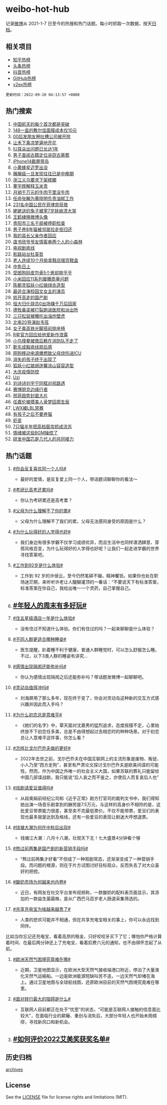 # weibo-hot-hub

记录[微博](https://www.weibo.com)从 2021-1-7 日至今的热搜和热门话题。每小时抓取一次数据，按天[归档](archives)。

## 相关项目

- [知乎热榜](https://github.com/lonnyzhang423/zhihu-hot-hub)
- [头条热榜](https://github.com/lonnyzhang423/toutiao-hot-hub)
- [抖音热榜](https://github.com/lonnyzhang423/douyin-hot-hub)
- [GitHub热榜](https://github.com/lonnyzhang423/github-hot-hub)
- [v2ex热榜](https://github.com/lonnyzhang423/v2ex-hot-hub)


`更新时间：2022-09-20 04:13:57 +0800`

## 热门搜索

1. [中国航天的每个首次都是突破](https://m.weibo.cn/search?containerid=100103type%3D1%26t%3D10%26q%3D%23%E4%B8%AD%E5%9B%BD%E8%88%AA%E5%A4%A9%E7%9A%84%E6%AF%8F%E4%B8%AA%E9%A6%96%E6%AC%A1%E9%83%BD%E6%98%AF%E7%AA%81%E7%A0%B4%23&stream_entry_id=51&isnewpage=1&extparam=seat%3D1%26dgr%3D0%26cate%3D10103%26filter_type%3Drealtimehot%26pos%3D0%26c_type%3D51%26display_time%3D1663618436%26pre_seqid%3D166361843600203009236&luicode=10000011&lfid=106003type%253D25%2526t%253D3%2526disable_hot%253D1%2526filter_type%253Drealtimehot)
1. [148一盒的敷尔佳面膜成本仅10元](https://m.weibo.cn/search?containerid=100103type%3D1%26t%3D10%26q%3D%23148%E4%B8%80%E7%9B%92%E7%9A%84%E6%95%B7%E5%B0%94%E4%BD%B3%E9%9D%A2%E8%86%9C%E6%88%90%E6%9C%AC%E4%BB%8510%E5%85%83%23&stream_entry_id=31&isnewpage=1&extparam=seat%3D1%26dgr%3D0%26cate%3D0%26flag%3D0%26band_rank%3D1%26filter_type%3Drealtimehot%26pos%3D0%26lcate%3D5001%26q%3D%2523148%25E4%25B8%2580%25E7%259B%2592%25E7%259A%2584%25E6%2595%25B7%25E5%25B0%2594%25E4%25BD%25B3%25E9%259D%25A2%25E8%2586%259C%25E6%2588%2590%25E6%259C%25AC%25E4%25BB%258510%25E5%2585%2583%2523%26c_type%3D31%26realpos%3D1%26display_time%3D1663618436%26pre_seqid%3D166361843600203009236&luicode=10000011&lfid=106003type%253D25%2526t%253D3%2526disable_hot%253D1%2526filter_type%253Drealtimehot)
1. [00后发朋友圈吐槽公司被开除](https://m.weibo.cn/search?containerid=100103type%3D1%26t%3D10%26q%3D%2300%E5%90%8E%E5%8F%91%E6%9C%8B%E5%8F%8B%E5%9C%88%E5%90%90%E6%A7%BD%E5%85%AC%E5%8F%B8%E8%A2%AB%E5%BC%80%E9%99%A4%23&stream_entry_id=31&isnewpage=1&extparam=seat%3D1%26dgr%3D0%26cate%3D0%26flag%3D0%26band_rank%3D2%26filter_type%3Drealtimehot%26pos%3D1%26lcate%3D5001%26q%3D%252300%25E5%2590%258E%25E5%258F%2591%25E6%259C%258B%25E5%258F%258B%25E5%259C%2588%25E5%2590%2590%25E6%25A7%25BD%25E5%2585%25AC%25E5%258F%25B8%25E8%25A2%25AB%25E5%25BC%2580%25E9%2599%25A4%2523%26c_type%3D31%26realpos%3D2%26display_time%3D1663618436%26pre_seqid%3D166361843600203009236&luicode=10000011&lfid=106003type%253D25%2526t%253D3%2526disable_hot%253D1%2526filter_type%253Drealtimehot)
1. [让禾下乘凉梦遍地开花](https://m.weibo.cn/search?containerid=100103type%3D1%26t%3D10%26q%3D%23%E8%AE%A9%E7%A6%BE%E4%B8%8B%E4%B9%98%E5%87%89%E6%A2%A6%E9%81%8D%E5%9C%B0%E5%BC%80%E8%8A%B1%23&stream_entry_id=31&isnewpage=1&extparam=seat%3D1%26dgr%3D0%26cate%3D0%26flag%3D0%26band_rank%3D3%26filter_type%3Drealtimehot%26pos%3D2%26lcate%3D5001%26q%3D%2523%25E8%25AE%25A9%25E7%25A6%25BE%25E4%25B8%258B%25E4%25B9%2598%25E5%2587%2589%25E6%25A2%25A6%25E9%2581%258D%25E5%259C%25B0%25E5%25BC%2580%25E8%258A%25B1%2523%26c_type%3D31%26realpos%3D3%26display_time%3D1663618436%26pre_seqid%3D166361843600203009236&luicode=10000011&lfid=106003type%253D25%2526t%253D3%2526disable_hot%253D1%2526filter_type%253Drealtimehot)
1. [IU耳朵出问题已长达1年](https://m.weibo.cn/search?containerid=100103type%3D1%26t%3D10%26q%3D%23IU%E8%80%B3%E6%9C%B5%E5%87%BA%E9%97%AE%E9%A2%98%E5%B7%B2%E9%95%BF%E8%BE%BE1%E5%B9%B4%23&stream_entry_id=31&isnewpage=1&extparam=seat%3D1%26dgr%3D0%26cate%3D0%26flag%3D2%26band_rank%3D4%26filter_type%3Drealtimehot%26pos%3D3%26lcate%3D5001%26q%3D%2523IU%25E8%2580%25B3%25E6%259C%25B5%25E5%2587%25BA%25E9%2597%25AE%25E9%25A2%2598%25E5%25B7%25B2%25E9%2595%25BF%25E8%25BE%25BE1%25E5%25B9%25B4%2523%26c_type%3D31%26realpos%3D4%26display_time%3D1663618436%26pre_seqid%3D166361843600203009236&luicode=10000011&lfid=106003type%253D25%2526t%253D3%2526disable_hot%253D1%2526filter_type%253Drealtimehot)
1. [男子查阅古籍定位盗窃古墓葬](https://m.weibo.cn/search?containerid=100103type%3D1%26t%3D10%26q%3D%23%E7%94%B7%E5%AD%90%E6%9F%A5%E9%98%85%E5%8F%A4%E7%B1%8D%E5%AE%9A%E4%BD%8D%E7%9B%97%E7%AA%83%E5%8F%A4%E5%A2%93%E8%91%AC%23&stream_entry_id=31&isnewpage=1&extparam=seat%3D1%26dgr%3D0%26cate%3D0%26flag%3D0%26band_rank%3D5%26filter_type%3Drealtimehot%26pos%3D4%26lcate%3D5001%26q%3D%2523%25E7%2594%25B7%25E5%25AD%2590%25E6%259F%25A5%25E9%2598%2585%25E5%258F%25A4%25E7%25B1%258D%25E5%25AE%259A%25E4%25BD%258D%25E7%259B%2597%25E7%25AA%2583%25E5%258F%25A4%25E5%25A2%2593%25E8%2591%25AC%2523%26c_type%3D31%26realpos%3D5%26display_time%3D1663618436%26pre_seqid%3D166361843600203009236&luicode=10000011&lfid=106003type%253D25%2526t%253D3%2526disable_hot%253D1%2526filter_type%253Drealtimehot)
1. [iPhone14截屏带岛](https://m.weibo.cn/search?containerid=100103type%3D1%26t%3D10%26q%3D%23iPhone14%E6%88%AA%E5%B1%8F%E5%B8%A6%E5%B2%9B%23&stream_entry_id=31&isnewpage=1&extparam=seat%3D1%26dgr%3D0%26cate%3D0%26flag%3D0%26band_rank%3D6%26filter_type%3Drealtimehot%26pos%3D5%26lcate%3D5001%26q%3D%2523iPhone14%25E6%2588%25AA%25E5%25B1%258F%25E5%25B8%25A6%25E5%25B2%259B%2523%26c_type%3D31%26realpos%3D6%26display_time%3D1663618436%26pre_seqid%3D166361843600203009236&luicode=10000011&lfid=106003type%253D25%2526t%253D3%2526disable_hot%253D1%2526filter_type%253Drealtimehot)
1. [小黄蜂星迈罗出没](https://m.weibo.cn/search?containerid=100103type%3D1%26t%3D10%26q%3D%23%E5%B0%8F%E9%BB%84%E8%9C%82%E6%98%9F%E8%BF%88%E7%BD%97%E5%87%BA%E6%B2%A1%23&stream_entry_id=31&isnewpage=1&extparam=seat%3D1%26dgr%3D0%26cate%3D0%26band_rank%3D7%26topic_ad%3D1%26pos%3D6%26lcate%3D5001%26adid%3D165253%26filter_type%3Drealtimehot%26q%3D%2523%25E5%25B0%258F%25E9%25BB%2584%25E8%259C%2582%25E6%2598%259F%25E8%25BF%2588%25E7%25BD%2597%25E5%2587%25BA%25E6%25B2%25A1%2523%26c_type%3D31%26display_time%3D1663618436%26pre_seqid%3D166361843600203009236&luicode=10000011&lfid=106003type%253D25%2526t%253D3%2526disable_hot%253D1%2526filter_type%253Drealtimehot)
1. [胰腺癌一旦发现往往已是中晚期](https://m.weibo.cn/search?containerid=100103type%3D1%26t%3D10%26q%3D%23%E8%83%B0%E8%85%BA%E7%99%8C%E4%B8%80%E6%97%A6%E5%8F%91%E7%8E%B0%E5%BE%80%E5%BE%80%E5%B7%B2%E6%98%AF%E4%B8%AD%E6%99%9A%E6%9C%9F%23&stream_entry_id=31&isnewpage=1&extparam=seat%3D1%26dgr%3D0%26cate%3D0%26flag%3D0%26band_rank%3D7%26filter_type%3Drealtimehot%26pos%3D7%26lcate%3D5001%26q%3D%2523%25E8%2583%25B0%25E8%2585%25BA%25E7%2599%258C%25E4%25B8%2580%25E6%2597%25A6%25E5%258F%2591%25E7%258E%25B0%25E5%25BE%2580%25E5%25BE%2580%25E5%25B7%25B2%25E6%2598%25AF%25E4%25B8%25AD%25E6%2599%259A%25E6%259C%259F%2523%26c_type%3D31%26realpos%3D7%26display_time%3D1663618436%26pre_seqid%3D166361843600203009236&luicode=10000011&lfid=106003type%253D25%2526t%253D3%2526disable_hot%253D1%2526filter_type%253Drealtimehot)
1. [浙江义乌要求下架槟榔](https://m.weibo.cn/search?containerid=100103type%3D1%26t%3D10%26q%3D%23%E6%B5%99%E6%B1%9F%E4%B9%89%E4%B9%8C%E8%A6%81%E6%B1%82%E4%B8%8B%E6%9E%B6%E6%A7%9F%E6%A6%94%23&stream_entry_id=31&isnewpage=1&extparam=seat%3D1%26dgr%3D0%26cate%3D0%26flag%3D0%26band_rank%3D8%26filter_type%3Drealtimehot%26pos%3D8%26lcate%3D5001%26q%3D%2523%25E6%25B5%2599%25E6%25B1%259F%25E4%25B9%2589%25E4%25B9%258C%25E8%25A6%2581%25E6%25B1%2582%25E4%25B8%258B%25E6%259E%25B6%25E6%25A7%259F%25E6%25A6%2594%2523%26c_type%3D31%26realpos%3D8%26display_time%3D1663618436%26pre_seqid%3D166361843600203009236&luicode=10000011&lfid=106003type%253D25%2526t%253D3%2526disable_hot%253D1%2526filter_type%253Drealtimehot)
1. [董宇辉解释玉米贵](https://m.weibo.cn/search?containerid=100103type%3D1%26t%3D10%26q%3D%E8%91%A3%E5%AE%87%E8%BE%89%E8%A7%A3%E9%87%8A%E7%8E%89%E7%B1%B3%E8%B4%B5&stream_entry_id=31&isnewpage=1&extparam=seat%3D1%26dgr%3D0%26cate%3D0%26flag%3D0%26band_rank%3D9%26filter_type%3Drealtimehot%26pos%3D9%26lcate%3D5001%26q%3D%25E8%2591%25A3%25E5%25AE%2587%25E8%25BE%2589%25E8%25A7%25A3%25E9%2587%258A%25E7%258E%2589%25E7%25B1%25B3%25E8%25B4%25B5%26c_type%3D31%26realpos%3D9%26display_time%3D1663618436%26pre_seqid%3D166361843600203009236&luicode=10000011&lfid=106003type%253D25%2526t%253D3%2526disable_hot%253D1%2526filter_type%253Drealtimehot)
1. [月销千万元的牛肉干里没牛肉](https://m.weibo.cn/search?containerid=100103type%3D1%26t%3D10%26q%3D%23%E6%9C%88%E9%94%80%E5%8D%83%E4%B8%87%E5%85%83%E7%9A%84%E7%89%9B%E8%82%89%E5%B9%B2%E9%87%8C%E6%B2%A1%E7%89%9B%E8%82%89%23&stream_entry_id=31&isnewpage=1&extparam=seat%3D1%26dgr%3D0%26cate%3D0%26flag%3D0%26band_rank%3D10%26filter_type%3Drealtimehot%26pos%3D10%26lcate%3D5001%26q%3D%2523%25E6%259C%2588%25E9%2594%2580%25E5%258D%2583%25E4%25B8%2587%25E5%2585%2583%25E7%259A%2584%25E7%2589%259B%25E8%2582%2589%25E5%25B9%25B2%25E9%2587%258C%25E6%25B2%25A1%25E7%2589%259B%25E8%2582%2589%2523%26c_type%3D31%26realpos%3D10%26display_time%3D1663618436%26pre_seqid%3D166361843600203009236&luicode=10000011&lfid=106003type%253D25%2526t%253D3%2526disable_hot%253D1%2526filter_type%253Drealtimehot)
1. [任命张翰为黄晓明负责油腻工作](https://m.weibo.cn/search?containerid=100103type%3D1%26t%3D10%26q%3D%E4%BB%BB%E5%91%BD%E5%BC%A0%E7%BF%B0%E4%B8%BA%E9%BB%84%E6%99%93%E6%98%8E%E8%B4%9F%E8%B4%A3%E6%B2%B9%E8%85%BB%E5%B7%A5%E4%BD%9C&stream_entry_id=31&isnewpage=1&extparam=seat%3D1%26dgr%3D0%26cate%3D0%26flag%3D0%26band_rank%3D11%26filter_type%3Drealtimehot%26pos%3D11%26lcate%3D5001%26q%3D%25E4%25BB%25BB%25E5%2591%25BD%25E5%25BC%25A0%25E7%25BF%25B0%25E4%25B8%25BA%25E9%25BB%2584%25E6%2599%2593%25E6%2598%258E%25E8%25B4%259F%25E8%25B4%25A3%25E6%25B2%25B9%25E8%2585%25BB%25E5%25B7%25A5%25E4%25BD%259C%26c_type%3D31%26realpos%3D11%26display_time%3D1663618436%26pre_seqid%3D166361843600203009236&luicode=10000011&lfid=106003type%253D25%2526t%253D3%2526disable_hot%253D1%2526filter_type%253Drealtimehot)
1. [231名中国公民在菲律宾获救](https://m.weibo.cn/search?containerid=100103type%3D1%26t%3D10%26q%3D%23231%E5%90%8D%E4%B8%AD%E5%9B%BD%E5%85%AC%E6%B0%91%E5%9C%A8%E8%8F%B2%E5%BE%8B%E5%AE%BE%E8%8E%B7%E6%95%91%23&stream_entry_id=31&isnewpage=1&extparam=seat%3D1%26dgr%3D0%26cate%3D0%26flag%3D1%26band_rank%3D12%26filter_type%3Drealtimehot%26pos%3D12%26lcate%3D5001%26q%3D%2523231%25E5%2590%258D%25E4%25B8%25AD%25E5%259B%25BD%25E5%2585%25AC%25E6%25B0%2591%25E5%259C%25A8%25E8%258F%25B2%25E5%25BE%258B%25E5%25AE%25BE%25E8%258E%25B7%25E6%2595%2591%2523%26c_type%3D31%26realpos%3D12%26display_time%3D1663618436%26pre_seqid%3D166361843600203009236&luicode=10000011&lfid=106003type%253D25%2526t%253D3%2526disable_hot%253D1%2526filter_type%253Drealtimehot)
1. [姥姥送的兔子被宰7岁娃崩溃大哭](https://m.weibo.cn/search?containerid=100103type%3D1%26t%3D10%26q%3D%23%E5%A7%A5%E5%A7%A5%E9%80%81%E7%9A%84%E5%85%94%E5%AD%90%E8%A2%AB%E5%AE%B07%E5%B2%81%E5%A8%83%E5%B4%A9%E6%BA%83%E5%A4%A7%E5%93%AD%23&stream_entry_id=31&isnewpage=1&extparam=seat%3D1%26dgr%3D0%26cate%3D0%26flag%3D0%26band_rank%3D13%26filter_type%3Drealtimehot%26pos%3D13%26lcate%3D5001%26q%3D%2523%25E5%25A7%25A5%25E5%25A7%25A5%25E9%2580%2581%25E7%259A%2584%25E5%2585%2594%25E5%25AD%2590%25E8%25A2%25AB%25E5%25AE%25B07%25E5%25B2%2581%25E5%25A8%2583%25E5%25B4%25A9%25E6%25BA%2583%25E5%25A4%25A7%25E5%2593%25AD%2523%26c_type%3D31%26realpos%3D13%26display_time%3D1663618436%26pre_seqid%3D166361843600203009236&luicode=10000011&lfid=106003type%253D25%2526t%253D3%2526disable_hot%253D1%2526filter_type%253Drealtimehot)
1. [王鹤棣换微博头像](https://m.weibo.cn/search?containerid=100103type%3D1%26t%3D10%26q%3D%23%E7%8E%8B%E9%B9%A4%E6%A3%A3%E6%8D%A2%E5%BE%AE%E5%8D%9A%E5%A4%B4%E5%83%8F%23&stream_entry_id=31&isnewpage=1&extparam=seat%3D1%26dgr%3D0%26cate%3D0%26flag%3D0%26band_rank%3D14%26filter_type%3Drealtimehot%26pos%3D14%26lcate%3D5001%26q%3D%2523%25E7%258E%258B%25E9%25B9%25A4%25E6%25A3%25A3%25E6%258D%25A2%25E5%25BE%25AE%25E5%258D%259A%25E5%25A4%25B4%25E5%2583%258F%2523%26c_type%3D31%26realpos%3D14%26display_time%3D1663618436%26pre_seqid%3D166361843600203009236&luicode=10000011&lfid=106003type%253D25%2526t%253D3%2526disable_hot%253D1%2526filter_type%253Drealtimehot)
1. [贵阳市三名干部被停职检查](https://m.weibo.cn/search?containerid=100103type%3D1%26t%3D10%26q%3D%E8%B4%B5%E9%98%B3%E5%B8%82%E4%B8%89%E5%90%8D%E5%B9%B2%E9%83%A8%E8%A2%AB%E5%81%9C%E8%81%8C%E6%A3%80%E6%9F%A5&stream_entry_id=31&isnewpage=1&extparam=seat%3D1%26dgr%3D0%26cate%3D0%26flag%3D0%26band_rank%3D15%26filter_type%3Drealtimehot%26pos%3D15%26lcate%3D5001%26q%3D%25E8%25B4%25B5%25E9%2598%25B3%25E5%25B8%2582%25E4%25B8%2589%25E5%2590%258D%25E5%25B9%25B2%25E9%2583%25A8%25E8%25A2%25AB%25E5%2581%259C%25E8%2581%258C%25E6%25A3%2580%25E6%259F%25A5%26c_type%3D31%26realpos%3D15%26display_time%3D1663618436%26pre_seqid%3D166361843600203009236&luicode=10000011&lfid=106003type%253D25%2526t%253D3%2526disable_hot%253D1%2526filter_type%253Drealtimehot)
1. [男子养8年猫被邻居捡走拒归还](https://m.weibo.cn/search?containerid=100103type%3D1%26t%3D10%26q%3D%23%E7%94%B7%E5%AD%90%E5%85%BB8%E5%B9%B4%E7%8C%AB%E8%A2%AB%E9%82%BB%E5%B1%85%E6%8D%A1%E8%B5%B0%E6%8B%92%E5%BD%92%E8%BF%98%23&stream_entry_id=31&isnewpage=1&extparam=seat%3D1%26dgr%3D0%26cate%3D0%26flag%3D0%26band_rank%3D16%26filter_type%3Drealtimehot%26pos%3D16%26lcate%3D5001%26q%3D%2523%25E7%2594%25B7%25E5%25AD%2590%25E5%2585%25BB8%25E5%25B9%25B4%25E7%258C%25AB%25E8%25A2%25AB%25E9%2582%25BB%25E5%25B1%2585%25E6%258D%25A1%25E8%25B5%25B0%25E6%258B%2592%25E5%25BD%2592%25E8%25BF%2598%2523%26c_type%3D31%26realpos%3D16%26display_time%3D1663618436%26pre_seqid%3D166361843600203009236&luicode=10000011&lfid=106003type%253D25%2526t%253D3%2526disable_hot%253D1%2526filter_type%253Drealtimehot)
1. [我的县长父亲作者回应](https://m.weibo.cn/search?containerid=100103type%3D1%26t%3D10%26q%3D%23%E6%88%91%E7%9A%84%E5%8E%BF%E9%95%BF%E7%88%B6%E4%BA%B2%E4%BD%9C%E8%80%85%E5%9B%9E%E5%BA%94%23&stream_entry_id=31&isnewpage=1&extparam=seat%3D1%26dgr%3D0%26cate%3D0%26flag%3D0%26band_rank%3D17%26filter_type%3Drealtimehot%26pos%3D17%26lcate%3D5001%26q%3D%2523%25E6%2588%2591%25E7%259A%2584%25E5%258E%25BF%25E9%2595%25BF%25E7%2588%25B6%25E4%25BA%25B2%25E4%25BD%259C%25E8%2580%2585%25E5%259B%259E%25E5%25BA%2594%2523%26c_type%3D31%26realpos%3D17%26display_time%3D1663618436%26pre_seqid%3D166361843600203009236&luicode=10000011&lfid=106003type%253D25%2526t%253D3%2526disable_hot%253D1%2526filter_type%253Drealtimehot)
1. [虞书欣爷爷友情客串两个人的小森林](https://m.weibo.cn/search?containerid=100103type%3D1%26t%3D10%26q%3D%23%E8%99%9E%E4%B9%A6%E6%AC%A3%E7%88%B7%E7%88%B7%E5%8F%8B%E6%83%85%E5%AE%A2%E4%B8%B2%E4%B8%A4%E4%B8%AA%E4%BA%BA%E7%9A%84%E5%B0%8F%E6%A3%AE%E6%9E%97%23&stream_entry_id=31&isnewpage=1&extparam=seat%3D1%26dgr%3D0%26cate%3D0%26flag%3D0%26band_rank%3D18%26filter_type%3Drealtimehot%26pos%3D18%26lcate%3D5001%26q%3D%2523%25E8%2599%259E%25E4%25B9%25A6%25E6%25AC%25A3%25E7%2588%25B7%25E7%2588%25B7%25E5%258F%258B%25E6%2583%2585%25E5%25AE%25A2%25E4%25B8%25B2%25E4%25B8%25A4%25E4%25B8%25AA%25E4%25BA%25BA%25E7%259A%2584%25E5%25B0%258F%25E6%25A3%25AE%25E6%259E%2597%2523%26c_type%3D31%26realpos%3D18%26display_time%3D1663618436%26pre_seqid%3D166361843600203009236&luicode=10000011&lfid=106003type%253D25%2526t%253D3%2526disable_hot%253D1%2526filter_type%253Drealtimehot)
1. [电视剧底线](https://m.weibo.cn/search?containerid=100103type%3D1%26t%3D10%26q%3D%E7%94%B5%E8%A7%86%E5%89%A7%E5%BA%95%E7%BA%BF&stream_entry_id=31&isnewpage=1&extparam=seat%3D1%26dgr%3D0%26cate%3D0%26flag%3D0%26band_rank%3D19%26filter_type%3Drealtimehot%26pos%3D19%26lcate%3D5001%26q%3D%25E7%2594%25B5%25E8%25A7%2586%25E5%2589%25A7%25E5%25BA%2595%25E7%25BA%25BF%26c_type%3D31%26realpos%3D19%26display_time%3D1663618436%26pre_seqid%3D166361843600203009236&luicode=10000011&lfid=106003type%253D25%2526t%253D3%2526disable_hot%253D1%2526filter_type%253Drealtimehot)
1. [影路站台杜英哲](https://m.weibo.cn/search?containerid=100103type%3D1%26t%3D10%26q%3D%23%E5%BD%B1%E8%B7%AF%E7%AB%99%E5%8F%B0%E6%9D%9C%E8%8B%B1%E5%93%B2%23&stream_entry_id=31&isnewpage=1&extparam=seat%3D1%26dgr%3D0%26cate%3D0%26flag%3D1%26band_rank%3D20%26filter_type%3Drealtimehot%26pos%3D20%26lcate%3D5001%26q%3D%2523%25E5%25BD%25B1%25E8%25B7%25AF%25E7%25AB%2599%25E5%258F%25B0%25E6%259D%259C%25E8%258B%25B1%25E5%2593%25B2%2523%26c_type%3D31%26realpos%3D20%26display_time%3D1663618436%26pre_seqid%3D166361843600203009236&luicode=10000011&lfid=106003type%253D25%2526t%253D3%2526disable_hot%253D1%2526filter_type%253Drealtimehot)
1. [老人连续10个月偷拿鞋店摆货鞋盒](https://m.weibo.cn/search?containerid=100103type%3D1%26t%3D10%26q%3D%23%E8%80%81%E4%BA%BA%E8%BF%9E%E7%BB%AD10%E4%B8%AA%E6%9C%88%E5%81%B7%E6%8B%BF%E9%9E%8B%E5%BA%97%E6%91%86%E8%B4%A7%E9%9E%8B%E7%9B%92%23&stream_entry_id=31&isnewpage=1&extparam=seat%3D1%26dgr%3D0%26cate%3D0%26flag%3D0%26band_rank%3D21%26filter_type%3Drealtimehot%26pos%3D21%26lcate%3D5001%26q%3D%2523%25E8%2580%2581%25E4%25BA%25BA%25E8%25BF%259E%25E7%25BB%25AD10%25E4%25B8%25AA%25E6%259C%2588%25E5%2581%25B7%25E6%258B%25BF%25E9%259E%258B%25E5%25BA%2597%25E6%2591%2586%25E8%25B4%25A7%25E9%259E%258B%25E7%259B%2592%2523%26c_type%3D31%26realpos%3D21%26display_time%3D1663618436%26pre_seqid%3D166361843600203009236&luicode=10000011&lfid=106003type%253D25%2526t%253D3%2526disable_hot%253D1%2526filter_type%253Drealtimehot)
1. [中免日上](https://m.weibo.cn/search?containerid=100103type%3D1%26t%3D10%26q%3D%E4%B8%AD%E5%85%8D%E6%97%A5%E4%B8%8A&stream_entry_id=31&isnewpage=1&extparam=seat%3D1%26dgr%3D0%26cate%3D0%26flag%3D0%26band_rank%3D22%26filter_type%3Drealtimehot%26pos%3D22%26lcate%3D5001%26q%3D%25E4%25B8%25AD%25E5%2585%258D%25E6%2597%25A5%25E4%25B8%258A%26c_type%3D31%26realpos%3D22%26display_time%3D1663618436%26pre_seqid%3D166361843600203009236&luicode=10000011&lfid=106003type%253D25%2526t%253D3%2526disable_hot%253D1%2526filter_type%253Drealtimehot)
1. [受困狗妈皮包骨5个崽却胖乎乎](https://m.weibo.cn/search?containerid=100103type%3D1%26t%3D10%26q%3D%23%E5%8F%97%E5%9B%B0%E7%8B%97%E5%A6%88%E7%9A%AE%E5%8C%85%E9%AA%A85%E4%B8%AA%E5%B4%BD%E5%8D%B4%E8%83%96%E4%B9%8E%E4%B9%8E%23&stream_entry_id=31&isnewpage=1&extparam=seat%3D1%26dgr%3D0%26cate%3D0%26flag%3D0%26band_rank%3D23%26filter_type%3Drealtimehot%26pos%3D23%26lcate%3D5001%26q%3D%2523%25E5%258F%2597%25E5%259B%25B0%25E7%258B%2597%25E5%25A6%2588%25E7%259A%25AE%25E5%258C%2585%25E9%25AA%25A85%25E4%25B8%25AA%25E5%25B4%25BD%25E5%258D%25B4%25E8%2583%2596%25E4%25B9%258E%25E4%25B9%258E%2523%26c_type%3D31%26realpos%3D23%26display_time%3D1663618436%26pre_seqid%3D166361843600203009236&luicode=10000011&lfid=106003type%253D25%2526t%253D3%2526disable_hot%253D1%2526filter_type%253Drealtimehot)
1. [小米回应11系列屡曝质量问题](https://m.weibo.cn/search?containerid=100103type%3D1%26t%3D10%26q%3D%23%E5%B0%8F%E7%B1%B3%E5%9B%9E%E5%BA%9411%E7%B3%BB%E5%88%97%E5%B1%A1%E6%9B%9D%E8%B4%A8%E9%87%8F%E9%97%AE%E9%A2%98%23&stream_entry_id=31&isnewpage=1&extparam=seat%3D1%26dgr%3D0%26cate%3D0%26flag%3D0%26band_rank%3D24%26filter_type%3Drealtimehot%26pos%3D24%26lcate%3D5001%26q%3D%2523%25E5%25B0%258F%25E7%25B1%25B3%25E5%259B%259E%25E5%25BA%259411%25E7%25B3%25BB%25E5%2588%2597%25E5%25B1%25A1%25E6%259B%259D%25E8%25B4%25A8%25E9%2587%258F%25E9%2597%25AE%25E9%25A2%2598%2523%26c_type%3D31%26realpos%3D24%26display_time%3D1663618436%26pre_seqid%3D166361843600203009236&luicode=10000011&lfid=106003type%253D25%2526t%253D3%2526disable_hot%253D1%2526filter_type%253Drealtimehot)
1. [陈都灵狐妖小红娘绿衣造型](https://m.weibo.cn/search?containerid=100103type%3D1%26t%3D10%26q%3D%23%E9%99%88%E9%83%BD%E7%81%B5%E7%8B%90%E5%A6%96%E5%B0%8F%E7%BA%A2%E5%A8%98%E7%BB%BF%E8%A1%A3%E9%80%A0%E5%9E%8B%23&stream_entry_id=31&isnewpage=1&extparam=seat%3D1%26dgr%3D0%26cate%3D0%26flag%3D0%26band_rank%3D25%26filter_type%3Drealtimehot%26pos%3D25%26lcate%3D5001%26q%3D%2523%25E9%2599%2588%25E9%2583%25BD%25E7%2581%25B5%25E7%258B%2590%25E5%25A6%2596%25E5%25B0%258F%25E7%25BA%25A2%25E5%25A8%2598%25E7%25BB%25BF%25E8%25A1%25A3%25E9%2580%25A0%25E5%259E%258B%2523%26c_type%3D31%26realpos%3D25%26display_time%3D1663618436%26pre_seqid%3D166361843600203009236&luicode=10000011&lfid=106003type%253D25%2526t%253D3%2526disable_hot%253D1%2526filter_type%253Drealtimehot)
1. [最适合演校园文女主的演员](https://m.weibo.cn/search?containerid=100103type%3D1%26t%3D10%26q%3D%23%E6%9C%80%E9%80%82%E5%90%88%E6%BC%94%E6%A0%A1%E5%9B%AD%E6%96%87%E5%A5%B3%E4%B8%BB%E7%9A%84%E6%BC%94%E5%91%98%23&stream_entry_id=31&isnewpage=1&extparam=seat%3D1%26dgr%3D0%26cate%3D0%26flag%3D0%26band_rank%3D26%26filter_type%3Drealtimehot%26pos%3D26%26lcate%3D5001%26q%3D%2523%25E6%259C%2580%25E9%2580%2582%25E5%2590%2588%25E6%25BC%2594%25E6%25A0%25A1%25E5%259B%25AD%25E6%2596%2587%25E5%25A5%25B3%25E4%25B8%25BB%25E7%259A%2584%25E6%25BC%2594%25E5%2591%2598%2523%26c_type%3D31%26realpos%3D26%26display_time%3D1663618436%26pre_seqid%3D166361843600203009236&luicode=10000011&lfid=106003type%253D25%2526t%253D3%2526disable_hot%253D1%2526filter_type%253Drealtimehot)
1. [低开高走的国产剧](https://m.weibo.cn/search?containerid=100103type%3D1%26t%3D10%26q%3D%23%E4%BD%8E%E5%BC%80%E9%AB%98%E8%B5%B0%E7%9A%84%E5%9B%BD%E4%BA%A7%E5%89%A7%23&stream_entry_id=31&isnewpage=1&extparam=seat%3D1%26dgr%3D0%26cate%3D0%26flag%3D0%26band_rank%3D27%26filter_type%3Drealtimehot%26pos%3D27%26lcate%3D5001%26q%3D%2523%25E4%25BD%258E%25E5%25BC%2580%25E9%25AB%2598%25E8%25B5%25B0%25E7%259A%2584%25E5%259B%25BD%25E4%25BA%25A7%25E5%2589%25A7%2523%26c_type%3D31%26realpos%3D27%26display_time%3D1663618436%26pre_seqid%3D166361843600203009236&luicode=10000011&lfid=106003type%253D25%2526t%253D3%2526disable_hot%253D1%2526filter_type%253Drealtimehot)
1. [恒大归化球员0出场赚千万后回家](https://m.weibo.cn/search?containerid=100103type%3D1%26t%3D10%26q%3D%23%E6%81%92%E5%A4%A7%E5%BD%92%E5%8C%96%E7%90%83%E5%91%980%E5%87%BA%E5%9C%BA%E8%B5%9A%E5%8D%83%E4%B8%87%E5%90%8E%E5%9B%9E%E5%AE%B6%23&stream_entry_id=31&isnewpage=1&extparam=seat%3D1%26dgr%3D0%26cate%3D0%26flag%3D0%26band_rank%3D28%26filter_type%3Drealtimehot%26pos%3D28%26lcate%3D5001%26q%3D%2523%25E6%2581%2592%25E5%25A4%25A7%25E5%25BD%2592%25E5%258C%2596%25E7%2590%2583%25E5%2591%25980%25E5%2587%25BA%25E5%259C%25BA%25E8%25B5%259A%25E5%258D%2583%25E4%25B8%2587%25E5%2590%258E%25E5%259B%259E%25E5%25AE%25B6%2523%26c_type%3D31%26realpos%3D28%26display_time%3D1663618436%26pre_seqid%3D166361843600203009236&luicode=10000011&lfid=106003type%253D25%2526t%253D3%2526disable_hot%253D1%2526filter_type%253Drealtimehot)
1. [德牧鼻梁被打裂跑进医院和派出所](https://m.weibo.cn/search?containerid=100103type%3D1%26t%3D10%26q%3D%23%E5%BE%B7%E7%89%A7%E9%BC%BB%E6%A2%81%E8%A2%AB%E6%89%93%E8%A3%82%E8%B7%91%E8%BF%9B%E5%8C%BB%E9%99%A2%E5%92%8C%E6%B4%BE%E5%87%BA%E6%89%80%23&stream_entry_id=31&isnewpage=1&extparam=seat%3D1%26dgr%3D0%26cate%3D0%26flag%3D0%26band_rank%3D29%26filter_type%3Drealtimehot%26pos%3D29%26lcate%3D5001%26q%3D%2523%25E5%25BE%25B7%25E7%2589%25A7%25E9%25BC%25BB%25E6%25A2%2581%25E8%25A2%25AB%25E6%2589%2593%25E8%25A3%2582%25E8%25B7%2591%25E8%25BF%259B%25E5%258C%25BB%25E9%2599%25A2%25E5%2592%258C%25E6%25B4%25BE%25E5%2587%25BA%25E6%2589%2580%2523%26c_type%3D31%26realpos%3D29%26display_time%3D1663618436%26pre_seqid%3D166361843600203009236&luicode=10000011&lfid=106003type%253D25%2526t%253D3%2526disable_hot%253D1%2526filter_type%253Drealtimehot)
1. [三只松鼠被曝吃出油炸壁虎](https://m.weibo.cn/search?containerid=100103type%3D1%26t%3D10%26q%3D%23%E4%B8%89%E5%8F%AA%E6%9D%BE%E9%BC%A0%E8%A2%AB%E6%9B%9D%E5%90%83%E5%87%BA%E6%B2%B9%E7%82%B8%E5%A3%81%E8%99%8E%23&stream_entry_id=31&isnewpage=1&extparam=seat%3D1%26dgr%3D0%26cate%3D0%26flag%3D0%26band_rank%3D30%26filter_type%3Drealtimehot%26pos%3D30%26lcate%3D5001%26q%3D%2523%25E4%25B8%2589%25E5%258F%25AA%25E6%259D%25BE%25E9%25BC%25A0%25E8%25A2%25AB%25E6%259B%259D%25E5%2590%2583%25E5%2587%25BA%25E6%25B2%25B9%25E7%2582%25B8%25E5%25A3%2581%25E8%2599%258E%2523%26c_type%3D31%26realpos%3D30%26display_time%3D1663618436%26pre_seqid%3D166361843600203009236&luicode=10000011&lfid=106003type%253D25%2526t%253D3%2526disable_hot%253D1%2526filter_type%253Drealtimehot)
1. [北电20导演赵韦弦](https://m.weibo.cn/search?containerid=100103type%3D1%26t%3D10%26q%3D%E5%8C%97%E7%94%B520%E5%AF%BC%E6%BC%94%E8%B5%B5%E9%9F%A6%E5%BC%A6&stream_entry_id=31&isnewpage=1&extparam=seat%3D1%26dgr%3D0%26cate%3D0%26flag%3D0%26band_rank%3D31%26filter_type%3Drealtimehot%26pos%3D31%26lcate%3D5001%26q%3D%25E5%258C%2597%25E7%2594%25B520%25E5%25AF%25BC%25E6%25BC%2594%25E8%25B5%25B5%25E9%259F%25A6%25E5%25BC%25A6%26c_type%3D31%26realpos%3D31%26display_time%3D1663618436%26pre_seqid%3D166361843600203009236&luicode=10000011&lfid=106003type%253D25%2526t%253D3%2526disable_hot%253D1%2526filter_type%253Drealtimehot)
1. [女子乘高铁光脚搭前排座椅](https://m.weibo.cn/search?containerid=100103type%3D1%26t%3D10%26q%3D%23%E5%A5%B3%E5%AD%90%E4%B9%98%E9%AB%98%E9%93%81%E5%85%89%E8%84%9A%E6%90%AD%E5%89%8D%E6%8E%92%E5%BA%A7%E6%A4%85%23&stream_entry_id=31&isnewpage=1&extparam=seat%3D1%26dgr%3D0%26cate%3D0%26flag%3D0%26band_rank%3D32%26filter_type%3Drealtimehot%26pos%3D32%26lcate%3D5001%26q%3D%2523%25E5%25A5%25B3%25E5%25AD%2590%25E4%25B9%2598%25E9%25AB%2598%25E9%2593%2581%25E5%2585%2589%25E8%2584%259A%25E6%2590%25AD%25E5%2589%258D%25E6%258E%2592%25E5%25BA%25A7%25E6%25A4%2585%2523%26c_type%3D31%26realpos%3D32%26display_time%3D1663618436%26pre_seqid%3D166361843600203009236&luicode=10000011&lfid=106003type%253D25%2526t%253D3%2526disable_hot%253D1%2526filter_type%253Drealtimehot)
1. [R星官方回应给他爱新作泄露](https://m.weibo.cn/search?containerid=100103type%3D1%26t%3D10%26q%3D%23R%E6%98%9F%E5%AE%98%E6%96%B9%E5%9B%9E%E5%BA%94%E7%BB%99%E4%BB%96%E7%88%B1%E6%96%B0%E4%BD%9C%E6%B3%84%E9%9C%B2%23&stream_entry_id=31&isnewpage=1&extparam=seat%3D1%26dgr%3D0%26cate%3D0%26flag%3D0%26band_rank%3D33%26filter_type%3Drealtimehot%26pos%3D33%26lcate%3D5001%26q%3D%2523R%25E6%2598%259F%25E5%25AE%2598%25E6%2596%25B9%25E5%259B%259E%25E5%25BA%2594%25E7%25BB%2599%25E4%25BB%2596%25E7%2588%25B1%25E6%2596%25B0%25E4%25BD%259C%25E6%25B3%2584%25E9%259C%25B2%2523%26c_type%3D31%26realpos%3D33%26display_time%3D1663618436%26pre_seqid%3D166361843600203009236&luicode=10000011&lfid=106003type%253D25%2526t%253D3%2526disable_hot%253D1%2526filter_type%253Drealtimehot)
1. [小鸟撞晕被救后赖在消防队不走了](https://m.weibo.cn/search?containerid=100103type%3D1%26t%3D10%26q%3D%23%E5%B0%8F%E9%B8%9F%E6%92%9E%E6%99%95%E8%A2%AB%E6%95%91%E5%90%8E%E8%B5%96%E5%9C%A8%E6%B6%88%E9%98%B2%E9%98%9F%E4%B8%8D%E8%B5%B0%E4%BA%86%23&stream_entry_id=31&isnewpage=1&extparam=seat%3D1%26dgr%3D0%26cate%3D0%26flag%3D0%26band_rank%3D34%26filter_type%3Drealtimehot%26pos%3D34%26lcate%3D5001%26q%3D%2523%25E5%25B0%258F%25E9%25B8%259F%25E6%2592%259E%25E6%2599%2595%25E8%25A2%25AB%25E6%2595%2591%25E5%2590%258E%25E8%25B5%2596%25E5%259C%25A8%25E6%25B6%2588%25E9%2598%25B2%25E9%2598%259F%25E4%25B8%258D%25E8%25B5%25B0%25E4%25BA%2586%2523%26c_type%3D31%26realpos%3D34%26display_time%3D1663618436%26pre_seqid%3D166361843600203009236&luicode=10000011&lfid=106003type%253D25%2526t%253D3%2526disable_hot%253D1%2526filter_type%253Drealtimehot)
1. [靳东成毅底线观后感](https://m.weibo.cn/search?containerid=100103type%3D1%26t%3D10%26q%3D%23%E9%9D%B3%E4%B8%9C%E6%88%90%E6%AF%85%E5%BA%95%E7%BA%BF%E8%A7%82%E5%90%8E%E6%84%9F%23&stream_entry_id=31&isnewpage=1&extparam=seat%3D1%26dgr%3D0%26cate%3D0%26flag%3D0%26band_rank%3D35%26filter_type%3Drealtimehot%26pos%3D35%26lcate%3D5001%26q%3D%2523%25E9%259D%25B3%25E4%25B8%259C%25E6%2588%2590%25E6%25AF%2585%25E5%25BA%2595%25E7%25BA%25BF%25E8%25A7%2582%25E5%2590%258E%25E6%2584%259F%2523%26c_type%3D31%26realpos%3D35%26display_time%3D1663618436%26pre_seqid%3D166361843600203009236&luicode=10000011&lfid=106003type%253D25%2526t%253D3%2526disable_hot%253D1%2526filter_type%253Drealtimehot)
1. [网购移动电源爆燃致父母烧伤进ICU](https://m.weibo.cn/search?containerid=100103type%3D1%26t%3D10%26q%3D%23%E7%BD%91%E8%B4%AD%E7%A7%BB%E5%8A%A8%E7%94%B5%E6%BA%90%E7%88%86%E7%87%83%E8%87%B4%E7%88%B6%E6%AF%8D%E7%83%A7%E4%BC%A4%E8%BF%9BICU%23&stream_entry_id=31&isnewpage=1&extparam=seat%3D1%26dgr%3D0%26cate%3D0%26flag%3D0%26band_rank%3D36%26filter_type%3Drealtimehot%26pos%3D36%26lcate%3D5001%26q%3D%2523%25E7%25BD%2591%25E8%25B4%25AD%25E7%25A7%25BB%25E5%258A%25A8%25E7%2594%25B5%25E6%25BA%2590%25E7%2588%2586%25E7%2587%2583%25E8%2587%25B4%25E7%2588%25B6%25E6%25AF%258D%25E7%2583%25A7%25E4%25BC%25A4%25E8%25BF%259BICU%2523%26c_type%3D31%26realpos%3D36%26display_time%3D1663618436%26pre_seqid%3D166361843600203009236&luicode=10000011&lfid=106003type%253D25%2526t%253D3%2526disable_hot%253D1%2526filter_type%253Drealtimehot)
1. [消失的孩子终于出现了](https://m.weibo.cn/search?containerid=100103type%3D1%26t%3D10%26q%3D%23%E6%B6%88%E5%A4%B1%E7%9A%84%E5%AD%A9%E5%AD%90%E7%BB%88%E4%BA%8E%E5%87%BA%E7%8E%B0%E4%BA%86%23&stream_entry_id=31&isnewpage=1&extparam=seat%3D1%26dgr%3D0%26cate%3D0%26flag%3D0%26band_rank%3D37%26filter_type%3Drealtimehot%26pos%3D37%26lcate%3D5001%26q%3D%2523%25E6%25B6%2588%25E5%25A4%25B1%25E7%259A%2584%25E5%25AD%25A9%25E5%25AD%2590%25E7%25BB%2588%25E4%25BA%258E%25E5%2587%25BA%25E7%258E%25B0%25E4%25BA%2586%2523%26c_type%3D31%26realpos%3D37%26display_time%3D1663618436%26pre_seqid%3D166361843600203009236&luicode=10000011&lfid=106003type%253D25%2526t%253D3%2526disable_hot%253D1%2526filter_type%253Drealtimehot)
1. [狐妖小红娘胡连馨涂山容容造型](https://m.weibo.cn/search?containerid=100103type%3D1%26t%3D10%26q%3D%23%E7%8B%90%E5%A6%96%E5%B0%8F%E7%BA%A2%E5%A8%98%E8%83%A1%E8%BF%9E%E9%A6%A8%E6%B6%82%E5%B1%B1%E5%AE%B9%E5%AE%B9%E9%80%A0%E5%9E%8B%23&stream_entry_id=31&isnewpage=1&extparam=seat%3D1%26dgr%3D0%26cate%3D0%26flag%3D0%26band_rank%3D38%26filter_type%3Drealtimehot%26pos%3D38%26lcate%3D5001%26q%3D%2523%25E7%258B%2590%25E5%25A6%2596%25E5%25B0%258F%25E7%25BA%25A2%25E5%25A8%2598%25E8%2583%25A1%25E8%25BF%259E%25E9%25A6%25A8%25E6%25B6%2582%25E5%25B1%25B1%25E5%25AE%25B9%25E5%25AE%25B9%25E9%2580%25A0%25E5%259E%258B%2523%26c_type%3D31%26realpos%3D38%26display_time%3D1663618436%26pre_seqid%3D166361843600203009236&luicode=10000011&lfid=106003type%253D25%2526t%253D3%2526disable_hot%253D1%2526filter_type%253Drealtimehot)
1. [大庆疫情防控](https://m.weibo.cn/search?containerid=100103type%3D1%26t%3D10%26q%3D%E5%A4%A7%E5%BA%86%E7%96%AB%E6%83%85%E9%98%B2%E6%8E%A7&stream_entry_id=31&isnewpage=1&extparam=seat%3D1%26dgr%3D0%26cate%3D0%26flag%3D0%26band_rank%3D39%26filter_type%3Drealtimehot%26pos%3D39%26lcate%3D5001%26q%3D%25E5%25A4%25A7%25E5%25BA%2586%25E7%2596%25AB%25E6%2583%2585%25E9%2598%25B2%25E6%258E%25A7%26c_type%3D31%26realpos%3D39%26display_time%3D1663618436%26pre_seqid%3D166361843600203009236&luicode=10000011&lfid=106003type%253D25%2526t%253D3%2526disable_hot%253D1%2526filter_type%253Drealtimehot)
1. [Uzi](https://m.weibo.cn/search?containerid=100103type%3D1%26t%3D10%26q%3DUzi&stream_entry_id=31&isnewpage=1&extparam=seat%3D1%26dgr%3D0%26cate%3D0%26flag%3D0%26band_rank%3D40%26filter_type%3Drealtimehot%26pos%3D40%26lcate%3D5001%26q%3DUzi%26c_type%3D31%26realpos%3D40%26display_time%3D1663618436%26pre_seqid%3D166361843600203009236&luicode=10000011&lfid=106003type%253D25%2526t%253D3%2526disable_hot%253D1%2526filter_type%253Drealtimehot)
1. [刘诗诗刘宇宁同框对视路透](https://m.weibo.cn/search?containerid=100103type%3D1%26t%3D10%26q%3D%23%E5%88%98%E8%AF%97%E8%AF%97%E5%88%98%E5%AE%87%E5%AE%81%E5%90%8C%E6%A1%86%E5%AF%B9%E8%A7%86%E8%B7%AF%E9%80%8F%23&stream_entry_id=31&isnewpage=1&extparam=seat%3D1%26dgr%3D0%26cate%3D0%26flag%3D0%26band_rank%3D41%26filter_type%3Drealtimehot%26pos%3D41%26lcate%3D5001%26q%3D%2523%25E5%2588%2598%25E8%25AF%2597%25E8%25AF%2597%25E5%2588%2598%25E5%25AE%2587%25E5%25AE%2581%25E5%2590%258C%25E6%25A1%2586%25E5%25AF%25B9%25E8%25A7%2586%25E8%25B7%25AF%25E9%2580%258F%2523%26c_type%3D31%26realpos%3D41%26display_time%3D1663618436%26pre_seqid%3D166361843600203009236&luicode=10000011&lfid=106003type%253D25%2526t%253D3%2526disable_hot%253D1%2526filter_type%253Drealtimehot)
1. [赛博朋克边缘行者](https://m.weibo.cn/search?containerid=100103type%3D1%26t%3D10%26q%3D%23%E8%B5%9B%E5%8D%9A%E6%9C%8B%E5%85%8B%E8%BE%B9%E7%BC%98%E8%A1%8C%E8%80%85%23&stream_entry_id=31&isnewpage=1&extparam=seat%3D1%26dgr%3D0%26cate%3D0%26flag%3D0%26band_rank%3D42%26filter_type%3Drealtimehot%26pos%3D42%26lcate%3D5001%26q%3D%2523%25E8%25B5%259B%25E5%258D%259A%25E6%259C%258B%25E5%2585%258B%25E8%25BE%25B9%25E7%25BC%2598%25E8%25A1%258C%25E8%2580%2585%2523%26c_type%3D31%26realpos%3D42%26display_time%3D1663618436%26pre_seqid%3D166361843600203009236&luicode=10000011&lfid=106003type%253D25%2526t%253D3%2526disable_hot%253D1%2526filter_type%253Drealtimehot)
1. [邢菲趋势封面大片](https://m.weibo.cn/search?containerid=100103type%3D1%26t%3D10%26q%3D%23%E9%82%A2%E8%8F%B2%E8%B6%8B%E5%8A%BF%E5%B0%81%E9%9D%A2%E5%A4%A7%E7%89%87%23&stream_entry_id=31&isnewpage=1&extparam=seat%3D1%26dgr%3D0%26cate%3D0%26flag%3D0%26band_rank%3D43%26filter_type%3Drealtimehot%26pos%3D43%26lcate%3D5001%26q%3D%2523%25E9%2582%25A2%25E8%258F%25B2%25E8%25B6%258B%25E5%258A%25BF%25E5%25B0%2581%25E9%259D%25A2%25E5%25A4%25A7%25E7%2589%2587%2523%26c_type%3D31%26realpos%3D43%26display_time%3D1663618436%26pre_seqid%3D166361843600203009236&luicode=10000011&lfid=106003type%253D25%2526t%253D3%2526disable_hot%253D1%2526filter_type%253Drealtimehot)
1. [任嘉伦被摸美人骨梦回周生辰](https://m.weibo.cn/search?containerid=100103type%3D1%26t%3D10%26q%3D%23%E4%BB%BB%E5%98%89%E4%BC%A6%E8%A2%AB%E6%91%B8%E7%BE%8E%E4%BA%BA%E9%AA%A8%E6%A2%A6%E5%9B%9E%E5%91%A8%E7%94%9F%E8%BE%B0%23&stream_entry_id=31&isnewpage=1&extparam=seat%3D1%26dgr%3D0%26cate%3D0%26flag%3D0%26band_rank%3D44%26filter_type%3Drealtimehot%26pos%3D44%26lcate%3D5001%26q%3D%2523%25E4%25BB%25BB%25E5%2598%2589%25E4%25BC%25A6%25E8%25A2%25AB%25E6%2591%25B8%25E7%25BE%258E%25E4%25BA%25BA%25E9%25AA%25A8%25E6%25A2%25A6%25E5%259B%259E%25E5%2591%25A8%25E7%2594%259F%25E8%25BE%25B0%2523%26c_type%3D31%26realpos%3D44%26display_time%3D1663618436%26pre_seqid%3D166361843600203009236&luicode=10000011&lfid=106003type%253D25%2526t%253D3%2526disable_hot%253D1%2526filter_type%253Drealtimehot)
1. [LWX被LBL禁赛](https://m.weibo.cn/search?containerid=100103type%3D1%26t%3D10%26q%3D%23LWX%E8%A2%ABLBL%E7%A6%81%E8%B5%9B%23&stream_entry_id=31&isnewpage=1&extparam=seat%3D1%26dgr%3D0%26cate%3D0%26flag%3D0%26band_rank%3D45%26filter_type%3Drealtimehot%26pos%3D45%26lcate%3D5001%26q%3D%2523LWX%25E8%25A2%25ABLBL%25E7%25A6%2581%25E8%25B5%259B%2523%26c_type%3D31%26realpos%3D45%26display_time%3D1663618436%26pre_seqid%3D166361843600203009236&luicode=10000011&lfid=106003type%253D25%2526t%253D3%2526disable_hot%253D1%2526filter_type%253Drealtimehot)
1. [有孩子之后不要养猫](https://m.weibo.cn/search?containerid=100103type%3D1%26t%3D10%26q%3D%23%E6%9C%89%E5%AD%A9%E5%AD%90%E4%B9%8B%E5%90%8E%E4%B8%8D%E8%A6%81%E5%85%BB%E7%8C%AB%23&stream_entry_id=31&isnewpage=1&extparam=seat%3D1%26dgr%3D0%26cate%3D0%26flag%3D0%26band_rank%3D46%26filter_type%3Drealtimehot%26pos%3D46%26lcate%3D5001%26q%3D%2523%25E6%259C%2589%25E5%25AD%25A9%25E5%25AD%2590%25E4%25B9%258B%25E5%2590%258E%25E4%25B8%258D%25E8%25A6%2581%25E5%2585%25BB%25E7%258C%25AB%2523%26c_type%3D31%26realpos%3D46%26display_time%3D1663618436%26pre_seqid%3D166361843600203009236&luicode=10000011&lfid=106003type%253D25%2526t%253D3%2526disable_hot%253D1%2526filter_type%253Drealtimehot)
1. [虾皮](https://m.weibo.cn/search?containerid=100103type%3D1%26t%3D10%26q%3D%23%E8%99%BE%E7%9A%AE%23&stream_entry_id=31&isnewpage=1&extparam=seat%3D1%26dgr%3D0%26cate%3D0%26flag%3D0%26band_rank%3D47%26filter_type%3Drealtimehot%26pos%3D47%26lcate%3D5001%26q%3D%2523%25E8%2599%25BE%25E7%259A%25AE%2523%26c_type%3D31%26realpos%3D47%26display_time%3D1663618436%26pre_seqid%3D166361843600203009236&luicode=10000011&lfid=106003type%253D25%2526t%253D3%2526disable_hot%253D1%2526filter_type%253Drealtimehot)
1. [7只猫半年把高档窗帘抓成流苏](https://m.weibo.cn/search?containerid=100103type%3D1%26t%3D10%26q%3D%237%E5%8F%AA%E7%8C%AB%E5%8D%8A%E5%B9%B4%E6%8A%8A%E9%AB%98%E6%A1%A3%E7%AA%97%E5%B8%98%E6%8A%93%E6%88%90%E6%B5%81%E8%8B%8F%23&stream_entry_id=31&isnewpage=1&extparam=seat%3D1%26dgr%3D0%26cate%3D0%26flag%3D0%26band_rank%3D48%26filter_type%3Drealtimehot%26pos%3D48%26lcate%3D5001%26q%3D%25237%25E5%258F%25AA%25E7%258C%25AB%25E5%258D%258A%25E5%25B9%25B4%25E6%258A%258A%25E9%25AB%2598%25E6%25A1%25A3%25E7%25AA%2597%25E5%25B8%2598%25E6%258A%2593%25E6%2588%2590%25E6%25B5%2581%25E8%258B%258F%2523%26c_type%3D31%26realpos%3D48%26display_time%3D1663618436%26pre_seqid%3D166361843600203009236&luicode=10000011&lfid=106003type%253D25%2526t%253D3%2526disable_hot%253D1%2526filter_type%253Drealtimehot)
1. [情绪被这些BGM操控了](https://m.weibo.cn/search?containerid=100103type%3D1%26t%3D10%26q%3D%23%E6%83%85%E7%BB%AA%E8%A2%AB%E8%BF%99%E4%BA%9BBGM%E6%93%8D%E6%8E%A7%E4%BA%86%23&stream_entry_id=31&isnewpage=1&extparam=seat%3D1%26dgr%3D0%26cate%3D0%26flag%3D1%26band_rank%3D49%26filter_type%3Drealtimehot%26pos%3D49%26lcate%3D5001%26q%3D%2523%25E6%2583%2585%25E7%25BB%25AA%25E8%25A2%25AB%25E8%25BF%2599%25E4%25BA%259BBGM%25E6%2593%258D%25E6%258E%25A7%25E4%25BA%2586%2523%26c_type%3D31%26realpos%3D49%26display_time%3D1663618436%26pre_seqid%3D166361843600203009236&luicode=10000011&lfid=106003type%253D25%2526t%253D3%2526disable_hot%253D1%2526filter_type%253Drealtimehot)
1. [研发中国芯是几代人的共同接力](https://m.weibo.cn/search?containerid=100103type%3D1%26t%3D10%26q%3D%23%E7%A0%94%E5%8F%91%E4%B8%AD%E5%9B%BD%E8%8A%AF%E6%98%AF%E5%87%A0%E4%BB%A3%E4%BA%BA%E7%9A%84%E5%85%B1%E5%90%8C%E6%8E%A5%E5%8A%9B%23&stream_entry_id=31&isnewpage=1&extparam=seat%3D1%26dgr%3D0%26cate%3D0%26flag%3D1%26band_rank%3D50%26filter_type%3Drealtimehot%26pos%3D50%26lcate%3D5001%26q%3D%2523%25E7%25A0%2594%25E5%258F%2591%25E4%25B8%25AD%25E5%259B%25BD%25E8%258A%25AF%25E6%2598%25AF%25E5%2587%25A0%25E4%25BB%25A3%25E4%25BA%25BA%25E7%259A%2584%25E5%2585%25B1%25E5%2590%258C%25E6%258E%25A5%25E5%258A%259B%2523%26c_type%3D31%26realpos%3D50%26display_time%3D1663618436%26pre_seqid%3D166361843600203009236&luicode=10000011&lfid=106003type%253D25%2526t%253D3%2526disable_hot%253D1%2526filter_type%253Drealtimehot)

## 热门话题

1. [#你会反复喜欢同一个人吗#](https://m.weibo.cn/search?containerid=231522type%3D1%26t%3D10%26q%3D%23%E4%BD%A0%E4%BC%9A%E5%8F%8D%E5%A4%8D%E5%96%9C%E6%AC%A2%E5%90%8C%E4%B8%80%E4%B8%AA%E4%BA%BA%E5%90%97%23&stream_entry_id=128&isnewpage=1&extparam=seat%3D1%26dgr%3D0%26cate%3D5004%26unitid%3Dm1663618253%26pos%3D1-0-0%26c_type%3D128%26lcate%3D5004%26display_time%3D1663618437%26pre_seqid%3D1663618437051017573302&luicode=10000011&lfid=231648_-_4)
    - 最好的爱情，是反复爱上同一个人，带话题词聊聊你的看法～

1. [#考研比高考还累吗#](https://m.weibo.cn/search?containerid=231522type%3D1%26t%3D10%26q%3D%23%E8%80%83%E7%A0%94%E6%AF%94%E9%AB%98%E8%80%83%E8%BF%98%E7%B4%AF%E5%90%97%23&stream_entry_id=128&isnewpage=1&extparam=seat%3D1%26dgr%3D0%26cate%3D5004%26unitid%3Dm1663618239%26pos%3D1-0-1%26c_type%3D128%26lcate%3D5004%26display_time%3D1663618437%26pre_seqid%3D1663618437051017573302&luicode=10000011&lfid=231648_-_4)
    - 你认为考研累还是高考累？

1. [#父母为什么理解不了你的累#](https://m.weibo.cn/search?containerid=231522type%3D1%26t%3D10%26q%3D%23%E7%88%B6%E6%AF%8D%E4%B8%BA%E4%BB%80%E4%B9%88%E7%90%86%E8%A7%A3%E4%B8%8D%E4%BA%86%E4%BD%A0%E7%9A%84%E7%B4%AF%23&stream_entry_id=128&isnewpage=1&extparam=seat%3D1%26dgr%3D0%26cate%3D5004%26unitid%3Dm1663618218%26pos%3D1-0-2%26c_type%3D128%26lcate%3D5004%26display_time%3D1663618437%26pre_seqid%3D1663618437051017573302&luicode=10000011&lfid=231648_-_4)
    - 父母为什么理解不了我们的累，父母无法感同身受的原因是什么？

1. [#为什么玩得好的人学得也好#](https://m.weibo.cn/search?containerid=231522type%3D1%26t%3D10%26q%3D%23%E4%B8%BA%E4%BB%80%E4%B9%88%E7%8E%A9%E5%BE%97%E5%A5%BD%E7%9A%84%E4%BA%BA%E5%AD%A6%E5%BE%97%E4%B9%9F%E5%A5%BD%23&stream_entry_id=128&isnewpage=1&extparam=seat%3D1%26dgr%3D0%26cate%3D5004%26unitid%3Dm1663618231%26pos%3D1-0-3%26c_type%3D128%26lcate%3D5004%26display_time%3D1663618437%26pre_seqid%3D1663618437051017573302&luicode=10000011&lfid=231648_-_4)
    - 我们身边有很多学霸不仅学习成绩优异，而且生活中也同样潇洒肆意、穿搭风格百变，为什么玩得好的人学得也好呢？让我们一起走进学霸的世界寻找答案吧。

1. [#工作到92岁是什么体验#](https://m.weibo.cn/search?containerid=231522type%3D1%26t%3D10%26q%3D%23%E5%B7%A5%E4%BD%9C%E5%88%B092%E5%B2%81%E6%98%AF%E4%BB%80%E4%B9%88%E4%BD%93%E9%AA%8C%23&stream_entry_id=128&isnewpage=1&extparam=seat%3D1%26dgr%3D0%26cate%3D5004%26unitid%3Dm1663618235%26pos%3D1-0-4%26c_type%3D128%26lcate%3D5004%26display_time%3D1663618437%26pre_seqid%3D1663618437051017573302&luicode=10000011&lfid=231648_-_4)
    - 工作到 92 岁的许倬云，至今仍然笔耕不辍，精神矍铄。如果你也处在职场迷茫期，来听听许老让人醍醐灌顶的一番话：“不要说天下有标准答案，标准答案在你自己，我给出唯一一个灵药，自己掌握自己。

1. [#年轻人的周末有多好玩#](https://m.weibo.cn/search?containerid=231522type%3D1%26t%3D10%26q%3D%23%E5%B9%B4%E8%BD%BB%E4%BA%BA%E7%9A%84%E5%91%A8%E6%9C%AB%E6%9C%89%E5%A4%9A%E5%A5%BD%E7%8E%A9%23&stream_entry_id=128&isnewpage=1&extparam=seat%3D1%26dgr%3D0%26cate%3D5004%26unitid%3Dm1663618240%26pos%3D1-0-5%26c_type%3D128%26lcate%3D5004%26display_time%3D1663618437%26pre_seqid%3D1663618437051017573302&luicode=10000011&lfid=231648_-_4)
    - 

1. [#住五星级酒店一年是什么体验#](https://m.weibo.cn/search?containerid=231522type%3D1%26t%3D10%26q%3D%23%E4%BD%8F%E4%BA%94%E6%98%9F%E7%BA%A7%E9%85%92%E5%BA%97%E4%B8%80%E5%B9%B4%E6%98%AF%E4%BB%80%E4%B9%88%E4%BD%93%E9%AA%8C%23&stream_entry_id=128&isnewpage=1&extparam=seat%3D1%26dgr%3D0%26cate%3D5004%26unitid%3Dm1663618252%26pos%3D1-0-6%26c_type%3D128%26lcate%3D5004%26display_time%3D1663618437%26pre_seqid%3D1663618437051017573302&luicode=10000011&lfid=231648_-_4)
    - 没有住过不知道什么体验。你们有住过的吗？一起来聊聊是什么体验？

1. [#不同人群更适合哪种睡姿#](https://m.weibo.cn/search?containerid=231522type%3D1%26t%3D10%26q%3D%23%E4%B8%8D%E5%90%8C%E4%BA%BA%E7%BE%A4%E6%9B%B4%E9%80%82%E5%90%88%E5%93%AA%E7%A7%8D%E7%9D%A1%E5%A7%BF%23&stream_entry_id=128&isnewpage=1&extparam=seat%3D1%26dgr%3D0%26cate%3D5004%26unitid%3D1663477252057%26pos%3D1-0-7%26c_type%3D128%26lcate%3D5004%26display_time%3D1663618437%26pre_seqid%3D1663618437051017573302&luicode=10000011&lfid=231648_-_4)
    - 医生提醒，趴着睡不利于健康，普通人群睡觉时，可以怎么舒服怎么睡。不过，以下3类人群的睡姿有讲究...

1. [#感情出现隔阂还能弥补吗#](https://m.weibo.cn/search?containerid=231522type%3D1%26t%3D10%26q%3D%23%E6%84%9F%E6%83%85%E5%87%BA%E7%8E%B0%E9%9A%94%E9%98%82%E8%BF%98%E8%83%BD%E5%BC%A5%E8%A1%A5%E5%90%97%23&stream_entry_id=128&isnewpage=1&extparam=seat%3D1%26dgr%3D0%26cate%3D5004%26unitid%3Dm1663618205%26pos%3D1-0-8%26c_type%3D128%26lcate%3D5004%26display_time%3D1663618437%26pre_seqid%3D1663618437051017573302&luicode=10000011&lfid=231648_-_4)
    - 你认为感情出现隔阂之后还能弥补吗？带话题发微博一起聊聊吧。

1. [#灵动岛值得冲吗#](https://m.weibo.cn/search?containerid=231522type%3D1%26t%3D10%26q%3D%23%E7%81%B5%E5%8A%A8%E5%B2%9B%E5%80%BC%E5%BE%97%E5%86%B2%E5%90%97%23&stream_entry_id=128&isnewpage=1&extparam=seat%3D1%26dgr%3D0%26cate%3D5004%26unitid%3Dm1663618228%26pos%3D1-0-9%26c_type%3D128%26lcate%3D5004%26display_time%3D1663618437%26pre_seqid%3D1663618437051017573302&luicode=10000011&lfid=231648_-_4)
    - 刘海屏用了那么多年，现在终于变了，你会对灵动岛这种新的交互方式感兴趣并因此而入手吗？

1. [#为什么初恋总是意难平#](https://m.weibo.cn/search?containerid=231522type%3D1%26t%3D10%26q%3D%23%E4%B8%BA%E4%BB%80%E4%B9%88%E5%88%9D%E6%81%8B%E6%80%BB%E6%98%AF%E6%84%8F%E9%9A%BE%E5%B9%B3%23&stream_entry_id=128&isnewpage=1&extparam=seat%3D1%26dgr%3D0%26cate%3D5004%26unitid%3Dm1663618222%26pos%3D1-0-10%26c_type%3D128%26lcate%3D5004%26display_time%3D1663618437%26pre_seqid%3D1663618437051017573302&luicode=10000011&lfid=231648_-_4)
    - 《她们的名字》中，覃天面对沈嘉男的猛烈追求，态度摇摆不定，心里始终放不下初恋任多美，总是不由得想起过去相恋时的种种场景。对于初恋总让人意难平这件事，你怎么看？

1. [#怎样比戈尔巴乔夫做的更好#](https://m.weibo.cn/search?containerid=231522type%3D1%26t%3D10%26q%3D%23%E6%80%8E%E6%A0%B7%E6%AF%94%E6%88%88%E5%B0%94%E5%B7%B4%E4%B9%94%E5%A4%AB%E5%81%9A%E7%9A%84%E6%9B%B4%E5%A5%BD%23&stream_entry_id=128&isnewpage=1&extparam=seat%3D1%26dgr%3D0%26cate%3D5004%26unitid%3Dm1663618207%26pos%3D1-0-11%26c_type%3D128%26lcate%3D5004%26display_time%3D1663618437%26pre_seqid%3D1663618437051017573302&luicode=10000011&lfid=231648_-_4)
    - 2022年去世之前，戈尔巴乔夫在中国互联网上的主流形象是废物、叛徒、小人乃至“西方走狗”，甚至有严肃论文探讨戈尔巴乔夫是欧美间谍的可能性。然而，作为中国之外唯一的社会主义大国，如果苏联的葬礼只能留给中国几部谍战剧，我只能说“后人哀之而不鉴之，亦使后人而复哀后人也”

1. [#戏剧请爱豆值得吗#](https://m.weibo.cn/search?containerid=231522type%3D1%26t%3D10%26q%3D%23%E6%88%8F%E5%89%A7%E8%AF%B7%E7%88%B1%E8%B1%86%E5%80%BC%E5%BE%97%E5%90%97%23&stream_entry_id=128&isnewpage=1&extparam=seat%3D1%26dgr%3D0%26cate%3D5004%26unitid%3Dm1663618212%26pos%3D1-0-12%26c_type%3D128%26lcate%3D5004%26display_time%3D1663618437%26pre_seqid%3D1663618437051017573302&luicode=10000011&lfid=231648_-_4)
    - 从段奥娟前经纪公司和《近乎正常》剧方打官司的裁判文书中，我们得知她出演一场音乐剧拿到的酬劳是7.5万元，与这样的高身价不相符的是，这批爱豆带票能力很差，甚至卖不完最低票价。不仅不能带票，爱豆们的表现也最多就是达到及格线，还有一些爱豆的表现让剧迷大呼想退票。

1. [#钱塘大潮为何在中秋后出现#](https://m.weibo.cn/search?containerid=231522type%3D1%26t%3D10%26q%3D%23%E9%92%B1%E5%A1%98%E5%A4%A7%E6%BD%AE%E4%B8%BA%E4%BD%95%E5%9C%A8%E4%B8%AD%E7%A7%8B%E5%90%8E%E5%87%BA%E7%8E%B0%23&stream_entry_id=128&isnewpage=1&extparam=seat%3D1%26dgr%3D0%26cate%3D5004%26unitid%3Dm1663618210%26pos%3D1-0-13%26c_type%3D128%26lcate%3D5004%26display_time%3D1663618437%26pre_seqid%3D1663618437051017573302&luicode=10000011&lfid=231648_-_4)
    - 钱塘江大潮：八月十八潮，壮观天下无！七大盛景4分钟看个够

1. [#熬过前两集是国产剧的新营销手段吗#](https://m.weibo.cn/search?containerid=231522type%3D1%26t%3D10%26q%3D%23%E7%86%AC%E8%BF%87%E5%89%8D%E4%B8%A4%E9%9B%86%E6%98%AF%E5%9B%BD%E4%BA%A7%E5%89%A7%E7%9A%84%E6%96%B0%E8%90%A5%E9%94%80%E6%89%8B%E6%AE%B5%E5%90%97%23&stream_entry_id=128&isnewpage=1&extparam=seat%3D1%26dgr%3D0%26cate%3D5004%26unitid%3Dm1663618219%26pos%3D1-0-14%26c_type%3D128%26lcate%3D5004%26display_time%3D1663618437%26pre_seqid%3D1663618437051017573302&luicode=10000011&lfid=231648_-_4)
    - “熬过前两集才好看”不但成了一种观剧常态，还渐渐变成了一种营销手段。而问题的根源，则在于片方试图讨好目标观众，反而失去了对大众喜好的把控。

1. [#酸奶市场为何越来也内卷#](https://m.weibo.cn/search?containerid=231522type%3D1%26t%3D10%26q%3D%23%E9%85%B8%E5%A5%B6%E5%B8%82%E5%9C%BA%E4%B8%BA%E4%BD%95%E8%B6%8A%E6%9D%A5%E4%B9%9F%E5%86%85%E5%8D%B7%23&stream_entry_id=128&isnewpage=1&extparam=seat%3D1%26dgr%3D0%26cate%3D5004%26unitid%3Dm1663618243%26pos%3D1-0-15%26c_type%3D128%26lcate%3D5004%26display_time%3D1663618437%26pre_seqid%3D1663618437051017573302&luicode=10000011&lfid=231648_-_4)
    - 近日，有网友在社交平台发布视频称，一款酸奶的配料表页面显示，其添加的一款益生菌菌株，是从广西巴马百岁老人肠道采集筛选的。

1. [#共享充电宝为啥越来越贵了#](https://m.weibo.cn/search?containerid=231522type%3D1%26t%3D10%26q%3D%23%E5%85%B1%E4%BA%AB%E5%85%85%E7%94%B5%E5%AE%9D%E4%B8%BA%E5%95%A5%E8%B6%8A%E6%9D%A5%E8%B6%8A%E8%B4%B5%E4%BA%86%23&stream_entry_id=128&isnewpage=1&extparam=seat%3D1%26dgr%3D0%26cate%3D5004%26unitid%3Dm1663618202%26pos%3D1-0-16%26c_type%3D128%26lcate%3D5004%26display_time%3D1663618437%26pre_seqid%3D1663618437051017573302&luicode=10000011&lfid=231648_-_4)
    - 人类的悲欢可能并不相通，但在共享充电宝相关的事上，你可以永远找到同伴。

比如当你忘记还充电宝，看着高昂的租金，只好咬咬牙买下了它；哪怕你严格计算着时间、在最后两分钟还上了充电宝，看着扣费六元的通知，也不由得怀念起了从前。

1. [#欧洲天然气困境究竟难在哪#](https://m.weibo.cn/search?containerid=231522type%3D1%26t%3D10%26q%3D%23%E6%AC%A7%E6%B4%B2%E5%A4%A9%E7%84%B6%E6%B0%94%E5%9B%B0%E5%A2%83%E7%A9%B6%E7%AB%9F%E9%9A%BE%E5%9C%A8%E5%93%AA%23&stream_entry_id=128&isnewpage=1&extparam=seat%3D1%26dgr%3D0%26cate%3D5004%26unitid%3Dm1663618204%26pos%3D1-0-17%26c_type%3D128%26lcate%3D5004%26display_time%3D1663618437%26pre_seqid%3D1663618437051017573302&luicode=10000011&lfid=231648_-_4)
    - 近期，卫星地图显示，在欧洲大型天然气接收端港口附近，停泊了大量液化天然气运输船。一边是欧洲能源短缺叫苦不迭，一边天然气却堵在海上。通过卫星地图与全球航线图，还原欧洲目前的天然气困境究竟难在哪里。

1. [#面对转行最大的阻碍是什么#](https://m.weibo.cn/search?containerid=231522type%3D1%26t%3D10%26q%3D%23%E9%9D%A2%E5%AF%B9%E8%BD%AC%E8%A1%8C%E6%9C%80%E5%A4%A7%E7%9A%84%E9%98%BB%E7%A2%8D%E6%98%AF%E4%BB%80%E4%B9%88%23&stream_entry_id=128&isnewpage=1&extparam=seat%3D1%26dgr%3D0%26cate%3D5004%26unitid%3Dm1663618216%26pos%3D1-0-18%26c_type%3D128%26lcate%3D5004%26display_time%3D1663618437%26pre_seqid%3D1663618437051017573302&luicode=10000011&lfid=231648_-_4)
    - 互联网人目前都正在处于“忧思”的状态，“可能是互联网人接触的信息面比较大”，在面临行业的颠簸、重创与消失后，大部分年轻人也开始未雨绸缪，寻找新风口和新机会。

1. [#如何评价2022艾美奖获奖名单#](https://m.weibo.cn/search?containerid=231522type%3D1%26t%3D10%26q%3D%23%E5%A6%82%E4%BD%95%E8%AF%84%E4%BB%B72022%E8%89%BE%E7%BE%8E%E5%A5%96%E8%8E%B7%E5%A5%96%E5%90%8D%E5%8D%95%23&stream_entry_id=128&isnewpage=1&extparam=seat%3D1%26dgr%3D0%26cate%3D5004%26unitid%3Dm1663618208%26pos%3D1-0-19%26c_type%3D128%26lcate%3D5004%26display_time%3D1663618437%26pre_seqid%3D1663618437051017573302&luicode=10000011&lfid=231648_-_4)
    - 


## 历史归档

[archives](archives)

## License

See the [LICENSE](LICENSE) file for license rights and limitations (MIT).
